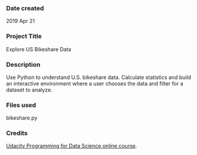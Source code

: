 ### Date created
2019 Apr 21

### Project Title
Explore US Bikeshare Data

### Description
Use Python to understand U.S. bikeshare data. Calculate statistics and build an interactive environment where a user chooses the data and filter for a dataset to analyze.

### Files used
bikeshare.py

### Credits
[Udacity Programming for Data Science online course](https://classroom.udacity.com/nanodegrees/nd104/dashboard/overview).
